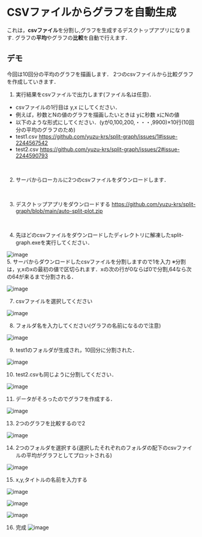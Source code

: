 # CSVファイルからグラフを自動生成

これは，**csvファイル**を分割し,グラフを生成するデスクトップアプリになります.
グラフの**平均**やグラフの**比較**を自動で行えます．

## **デモ** 
今回は10回分の平均のグラフを描画します．
2つのcsvファイルから比較グラフを作成していきます．

1. 実行結果をcsvファイルで出力します(ファイル名は任意)．
- csvファイルの1行目は y,x にしてください．
- 例えば，秒数とNの値のグラフを描画したいときは yに秒数 xにNの値
- 以下のような形式にしてください．(yが0,100,200,・・・,9900)×10行(10回分の平均のグラフのため)
- test1.csv
https://github.com/yuzu-krs/split-graph/issues/1#issue-2244567542
- test2.csv
https://github.com/yuzu-krs/split-graph/issues/2#issue-2244590793

<br>

2. サーバからローカルに2つのcsvファイルをダウンロードします．


<br>


3. デスクトップアプリをダウンロードする
https://github.com/yuzu-krs/split-graph/blob/main/auto-split-plot.zip
<br>

4. 先ほどのcsvファイルをダウンロードしたディレクトリに解凍したsplit-graph.exeを実行してください．

![image](https://github.com/yuzu-krs/split-graph/assets/89998242/9c8c011a-c75c-4cce-91c1-33a81b6adb20)
<br>
5. サーバからダウンロードしたcsvファイルを分割しますので1を入力 
※分割は，y,xのxの最初の値で区切られます．xの次の行が0ならば0で分割,64なら次の64が来るまで分割される．

![image](https://github.com/yuzu-krs/split-graph/assets/89998242/f366ec00-d586-4603-9f75-468cc7dba705)
<br>

7. csvファイルを選択してください

![image](https://github.com/yuzu-krs/split-graph/assets/89998242/f34dcb6d-5f89-4ff7-92b8-5552129f9b41)
<br>

8. フォルダ名を入力してください(グラフの名前になるので注意)

![image](https://github.com/yuzu-krs/split-graph/assets/89998242/3f8ae5e2-c773-4d05-9b31-0c0cfcfdeb64)
<br>

9. test1のフォルダが生成され，10回分に分割された．

![image](https://github.com/yuzu-krs/split-graph/assets/89998242/d8e58034-77a9-4487-a99e-930fae7a2372)
<br>

10. test2.csvも同じように分割してください．

![image](https://github.com/yuzu-krs/split-graph/assets/89998242/8d6c80fb-5ecb-4b04-a019-c27d2257582a)
<br>

11. データがそろったのでグラフを作成する．

![image](https://github.com/yuzu-krs/split-graph/assets/89998242/914bb0d8-e2e7-4cf2-bee4-2e36b323b959)
<br>

13. 2つのグラフを比較するので2

![image](https://github.com/yuzu-krs/split-graph/assets/89998242/91934894-aba9-433e-b124-a8aa5acacba1)
<br>

14. 2つのフォルダを選択する(選択したそれぞれのフォルダの配下のcsvファイルの平均がグラフとしてプロットされる)

![image](https://github.com/yuzu-krs/split-graph/assets/89998242/55ab642f-2d77-467e-9e4e-7f82c10ec3ef)
<br>

15. x,y,タイトルの名前を入力する

![image](https://github.com/yuzu-krs/split-graph/assets/89998242/8f0195a3-40a1-4490-b2f3-49cd8bb02c79)

![image](https://github.com/yuzu-krs/split-graph/assets/89998242/3eb5cd93-7ccb-4137-9616-d73cda63afe8)

![image](https://github.com/yuzu-krs/split-graph/assets/89998242/3ed1ea5d-fd1c-48dd-87d0-d27df2e19bbc)
<br>

16. 完成
![image](https://github.com/yuzu-krs/split-graph/assets/89998242/95fd3fdb-e113-4fdb-8f87-d56e02201bbe)





